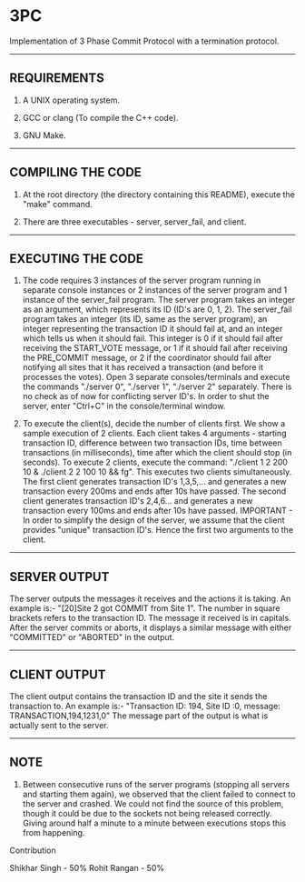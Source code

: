 # 3PC

Implementation of 3 Phase Commit Protocol with a termination protocol.

-------------------------------------------------------------------------------
REQUIREMENTS
-------------------------------------------------------------------------------

1. A UNIX operating system.

2. GCC or clang (To compile the C++ code).

3. GNU Make.

-------------------------------------------------------------------------------
COMPILING THE CODE
-------------------------------------------------------------------------------

1. At the root directory (the directory containing this README), execute the
   "make" command.

2. There are three executables - server, server\_fail, and client.

-------------------------------------------------------------------------------
EXECUTING THE CODE
-------------------------------------------------------------------------------

1. The code requires 3 instances of the server program running in separate
   console instances or 2 instances of the server program and 1 instance of the
   server\_fail program. The server program takes an integer as an argument,
   which represents its ID (ID's are 0, 1, 2). The server\_fail program takes
   an integer (its ID, same as the server program), an integer representing the
   transaction ID it should fail at, and an integer which tells us when it
   should fail. This integer is 0 if it should fail after receiving the
   START\_VOTE message, or 1 if it should fail after receiving the PRE\_COMMIT
   message, or 2 if the coordinator should fail after notifying all sites that
   it has received a transaction (and before it processes the votes).
   Open 3 separate consoles/terminals and execute the commands "./server 0",
   "./server 1", "./server 2" separately. There is no check as of now for
   conflicting server ID's. In order to shut the server, enter "Ctrl+C" in the
   console/terminal window.

2. To execute the client(s), decide the number of clients first. We show a
   sample execution of 2 clients.
   Each client takes 4 arguments - starting transaction ID, difference between
   two transaction IDs, time between transactions (in milliseconds), time after
   which the client should stop (in seconds).
   To execute 2 clients, execute the command:
   "./client 1 2 200 10 & ./client 2 2 100 10 && fg". This executes two clients
   simultaneously.
   The first client generates transaction ID's 1,3,5,... and generates a new
   transaction every 200ms and ends after 10s have passed.
   The second client generates transaction ID's 2,4,6... and generates a new
   transaction every 100ms and ends after 10s have passed.
   IMPORTANT - In order to simplify the design of the server, we assume that the
   client provides "unique" transaction ID's. Hence the first two arguments to
   the client.

-------------------------------------------------------------------------------
SERVER OUTPUT
-------------------------------------------------------------------------------

The server outputs the messages it receives and the actions it is taking.
An example is:- "[20]Site 2 got COMMIT from Site 1". The number in square
brackets refers to the transaction ID. The message it received is in capitals.
After the server commits or aborts, it displays a similar message with either
"COMMITTED" or "ABORTED" in the output.

-------------------------------------------------------------------------------
CLIENT OUTPUT
-------------------------------------------------------------------------------

The client output contains the transaction ID and the site it sends the
transaction to. An example is:- 
"Transaction ID: 194, Site ID :0, message: TRANSACTION,194,1231,0"
The message part of the output is what is actually sent to the server.

-------------------------------------------------------------------------------
NOTE
-------------------------------------------------------------------------------

1. Between consecutive runs of the server programs (stopping all servers and 
   starting them again), we observed that the client failed to connect to the
   server and crashed. We could not find the source of this problem, though it
   could be due to the sockets not being released correctly. Giving around half
   a minute to a minute between executions stops this from happening.

Contribution

Shikhar Singh - 50%
Rohit Rangan - 50%

